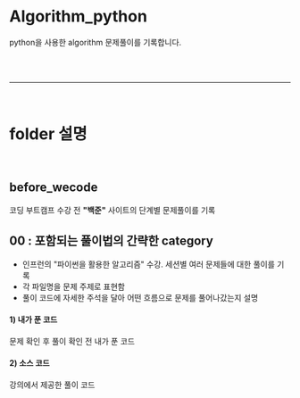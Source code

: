 # Algorithm_python
python을 사용한 algorithm 문제풀이를 기록합니다.

<br>
<br>

***

<br>

# folder 설명

<br>

## before_wecode
코딩 부트캠프 수강 전 **"백준"** 사이트의 단계별 문제풀이를 기록

## 00 : 포함되는 풀이법의 간략한 category
- 인프런의 "파이썬을 활용한 알고리즘" 수강. 세션별 여러 문제들에 대한 풀이를 기록
- 각 파일명을 문제 주제로 표현함
- 풀이 코드에 자세한 주석을 달아 어떤 흐름으로 문제를 풀어나갔는지 설명

#### 1) 내가 푼 코드
문제 확인 후 풀이 확인 전 내가 푼 코드

#### 2) 소스 코드
강의에서 제공한 풀이 코드
